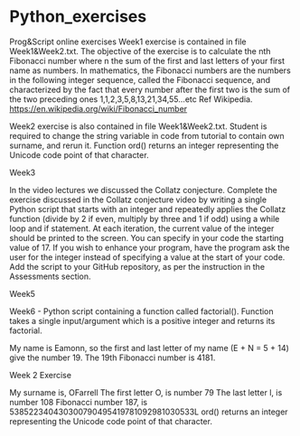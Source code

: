 # Python_exercises
Prog&amp;Script online exercises
Week1 exercise is contained in file Week1&Week2.txt. The objective of the exercise is to calculate the nth Fibonacci number where n the sum of the first and last letters of your first name as numbers. In mathematics, the Fibonacci numbers are the numbers in the following integer sequence, called the Fibonacci sequence, and characterized by the fact that every number after the first two is the sum of the two preceding ones 1,1,2,3,5,8,13,21,34,55...etc Ref Wikipedia. https://en.wikipedia.org/wiki/Fibonacci_number

Week2 exercise is also contained in file Week1&Week2.txt. Student is required to change the string variable in code from tutorial to contain own surname, and rerun it. Function ord() returns an integer representing the Unicode code point of that character.

Week3

In the video lectures we discussed the Collatz conjecture. Complete the exercise discussed in the Collatz conjecture video by writing a single Python script that starts with an integer and repeatedly applies the Collatz function (divide by 2 if even, multiply by three and 1 if odd) using a while loop and if statement. At each iteration, the current value of the integer should be printed to the screen. You can specify in your code the starting value of 17. If you wish to enhance your program, have the program ask the user for the integer instead of specifying a value at the start of your code. Add the script to your GitHub repository, as per the instruction in the Assessments section.

Week5

Week6 - Python script containing a function called factorial(). Function takes a single input/argument which is a positive integer and returns its factorial.


My name is Eamonn, so the first and last letter of my name (E + N = 5 + 14) give the number 19.  The 19th Fibonacci number is 4181.

Week 2 Exercise

My surname is, OFarrell
The first letter O, is number 79
The last letter l, is number 108
Fibonacci number 187, is 538522340430300790495419781092981030533L
ord() returns an integer representing the Unicode code point of that character.
